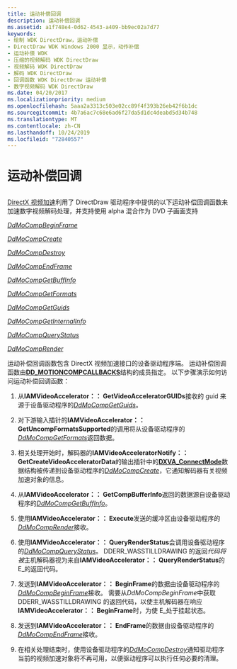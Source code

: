 ```yaml
---
title: 运动补偿回调
description: 运动补偿回调
ms.assetid: a1f748e4-0d62-4543-a409-bb9ec02a7d77
keywords:
- 绘制 WDK DirectDraw，运动补偿
- DirectDraw WDK Windows 2000 显示，动作补偿
- 运动补偿 WDK
- 压缩的视频解码 WDK DirectDraw
- 视频解码 WDK DirectDraw
- 解码 WDK DirectDraw
- 回调函数 WDK DirectDraw 运动补偿
- 数字视频解码 WDK DirectDraw
ms.date: 04/20/2017
ms.localizationpriority: medium
ms.openlocfilehash: 5aaa2a3313c503e02cc89f4f393b26eb42f6b1dc
ms.sourcegitcommit: 4b7a6ac7c68e6ad6f27da5d1dc4deabd5d34b748
ms.translationtype: MT
ms.contentlocale: zh-CN
ms.lasthandoff: 10/24/2019
ms.locfileid: "72840557"
---
```

# <a name="motion-compensation-callbacks"></a>运动补偿回调


## <span id="ddk_motion_compensation_callbacks_gg"></span><span id="DDK_MOTION_COMPENSATION_CALLBACKS_GG"></span>


[DirectX 视频加速](directx-video-acceleration.md)利用了 DirectDraw 驱动程序中提供的以下运动补偿回调函数来加速数字视频解码处理，并支持使用 alpha 混合作为 DVD 子画面支持

[*DdMoCompBeginFrame*](https://docs.microsoft.com/windows/desktop/api/ddrawint/nc-ddrawint-pdd_mocompcb_beginframe)

[*DdMoCompCreate*](https://docs.microsoft.com/windows/desktop/api/ddrawint/nc-ddrawint-pdd_mocompcb_create)

[*DdMoCompDestroy*](https://docs.microsoft.com/windows/desktop/api/ddrawint/nc-ddrawint-pdd_mocompcb_destroy)

[*DdMoCompEndFrame*](https://docs.microsoft.com/windows/desktop/api/ddrawint/nc-ddrawint-pdd_mocompcb_endframe)

[*DdMoCompGetBuffInfo*](https://docs.microsoft.com/windows/desktop/api/ddrawint/nc-ddrawint-pdd_mocompcb_getcompbuffinfo)

[*DdMoCompGetFormats*](https://docs.microsoft.com/windows/desktop/api/ddrawint/nc-ddrawint-pdd_mocompcb_getformats)

[*DdMoCompGetGuids*](https://docs.microsoft.com/windows/desktop/api/ddrawint/nc-ddrawint-pdd_mocompcb_getguids)

[*DdMoCompGetInternalInfo*](https://docs.microsoft.com/windows/desktop/api/ddrawint/nc-ddrawint-pdd_mocompcb_getinternalinfo)

[*DdMoCompQueryStatus*](https://docs.microsoft.com/windows/desktop/api/ddrawint/nc-ddrawint-pdd_mocompcb_querystatus)

[*DdMoCompRender*](https://docs.microsoft.com/windows/desktop/api/ddrawint/nc-ddrawint-pdd_mocompcb_render)

运动补偿回调函数包含 DirectX 视频加速接口的设备驱动程序端。 运动补偿回调函数由[**DD\_MOTIONCOMPCALLBACKS**](https://docs.microsoft.com/windows/desktop/api/ddrawint/ns-ddrawint-dd_motioncompcallbacks)结构的成员指定。 以下步骤演示如何访问运动补偿回调函数：

1.  从**IAMVideoAccelerator：： GetVideoAcceleratorGUIDs**接收的 guid 来源于设备驱动程序的[*DdMoCompGetGuids*](https://docs.microsoft.com/windows/desktop/api/ddrawint/nc-ddrawint-pdd_mocompcb_getguids)。

2.  对下游输入插针的**IAMVideoAccelerator：： GetUncompFormatsSupported**的调用将从设备驱动程序的[*DdMoCompGetFormats*](https://docs.microsoft.com/windows/desktop/api/ddrawint/nc-ddrawint-pdd_mocompcb_getformats)返回数据。

3.  相关处理开始时，解码器的**IAMVideoAcceleratorNotify：： GetCreateVideoAcceleratorData**的输出插针中的[**DXVA\_ConnectMode**](https://docs.microsoft.com/windows-hardware/drivers/ddi/dxva/ns-dxva-_dxva_connectmode)数据结构被传递到设备驱动程序的[*DdMoCompCreate*](https://docs.microsoft.com/windows/desktop/api/ddrawint/nc-ddrawint-pdd_mocompcb_create)，它通知解码器有关视频加速对象的信息。

4.  从**IAMVideoAccelerator：： GetCompBufferInfo**返回的数据源自设备驱动程序的[*DdMoCompGetBuffInfo*](https://docs.microsoft.com/windows/desktop/api/ddrawint/nc-ddrawint-pdd_mocompcb_getcompbuffinfo)。

5.  使用**IAMVideoAccelerator：： Execute**发送的缓冲区由设备驱动程序的[*DdMoCompRender*](https://docs.microsoft.com/windows/desktop/api/ddrawint/nc-ddrawint-pdd_mocompcb_render)接收。

6.  使用**IAMVideoAccelerator：： QueryRenderStatus**会调用设备驱动程序的[*DdMoCompQueryStatus*](https://docs.microsoft.com/windows/desktop/api/ddrawint/nc-ddrawint-pdd_mocompcb_querystatus)。 DDERR\_WASSTILLDRAWING 的返回*代码将被*主机解码器视为来自**IAMVideoAccelerator：： QueryRenderStatus**的 E\_的返回代码。

7.  发送到**IAMVideoAccelerator：： BeginFrame**的数据由设备驱动程序的[*DdMoCompBeginFrame*](https://docs.microsoft.com/windows/desktop/api/ddrawint/nc-ddrawint-pdd_mocompcb_beginframe)接收。 需要从*DdMoCompBeginFrame*中获取 DDERR\_WASSTILLDRAWING 的返回代码，以使主机解码器在响应**IAMVideoAccelerator：： BeginFrame**时，为使 E\_处于挂起状态。

8.  发送到**IAMVideoAccelerator：： EndFrame**的数据由设备驱动程序的[*DdMoCompEndFrame*](https://docs.microsoft.com/windows/desktop/api/ddrawint/nc-ddrawint-pdd_mocompcb_endframe)接收。

9.  在相关处理结束时，使用设备驱动程序的[*DdMoCompDestroy*](https://docs.microsoft.com/windows/desktop/api/ddrawint/nc-ddrawint-pdd_mocompcb_destroy)通知驱动程序当前的视频加速对象将不再可用，以便驱动程序可以执行任何必要的清理。

 

 





